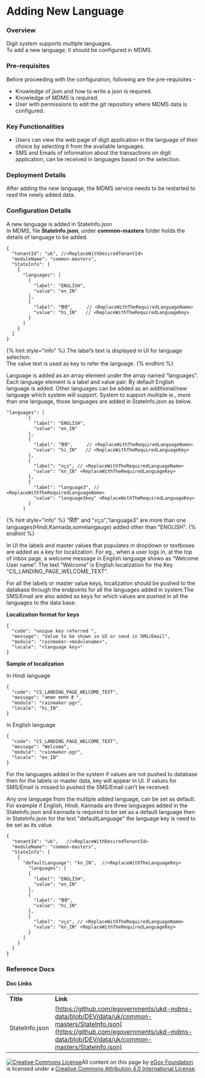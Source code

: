 # Adding New Language

### Overview

Digit system supports multiple languages.\
To add a new language, it should be configured in MDMS.

### Pre-requisites

Before proceeding with the configuration, following are the pre-requisites -

* Knowledge of json and how to write a json is required.
* Knowledge of MDMS is required.
* User with permissions to edit the git repository where MDMS data is configured.

### Key Functionalities

* Users can view the web page of digit application in the language of their choice by selecting it from the available languages.
* SMS and Emails of information about the transactions on digit application, can be received in languages based on the selection.

### Deployment Details

After adding the new language, the MDMS service needs to be restarted to read the newly added data.

### Configuration Details

A new language is added in StateInfo.json\
In MDMS, file **StateInfo.json**, under **common-masters** folder holds the details of language to be added.

```
{
  "tenantId": "uk", //<ReplaceWithDesiredTenantId>
  "moduleName": "common-masters",
  "StateInfo": [
    {
      "languages": [
        {
          "label": "ENGLISH",  
          "value": "en_IN"   
        },
        {
          "label": "हिंदी",     // <ReplaceWithTheRequiredLanguageName>
          "value": "hi_IN"   // <ReplaceWithTheRequiredLanguageKey>
        }
      ]
    }
  ]
}
```

{% hint style="info" %}
The label’s text is displayed in UI for language selection.\
The value text is used as key to refer the language.
{% endhint %}

Language is added as an array element under the array named “languages”. Each language element is a label and value pair. By default English language is added. Other languages can be added as an additional/new language which system will support. System to support multiple ie., more than one language, those languages are added in StateInfo.json as below.

```
"languages": [
        {
          "label": "ENGLISH",  
          "value": "en_IN"   
        },
        {
          "label": "हिंदी",     // <ReplaceWithTheRequiredLanguageName>
          "value": "hi_IN"   // <ReplaceWithTheRequiredLanguageKey>
        },
        {
          "label": "ಕನ್ನಡ", // <ReplaceWithTheRequiredLanguageName>
          "value": "kn_IN" <ReplaceWithTheRequiredLanguageKey>
        },
        {
          "label": "language3", // <ReplaceWithTheRequiredLanguageName>
          "value": "language3key" <ReplaceWithTheRequiredLanguageKey>
        }
      ]
```

{% hint style="info" %}
"हिंदी" and "ಕನ್ನಡ",”language3” are more than one languages(Hindi,Kannada,somelangauge) added other than "ENGLISH".
{% endhint %}

In UI the labels and master values that populates in dropdown or textboxes are added as a key for localization. For eg., when a user logs in, at the top of inbox page, a welcome message in English language shows as “Welcome User name“. The text “Welcome” is English localization for the Key “CS\_LANDING\_PAGE\_WELCOME\_TEXT”.

For all the labels or master value keys, localization should be pushed to the database through the endpoints for all the languages added in system.The SMS/Email are also added as keys for which values are pushed in all the languages to the data base.

**Localization format for** **keys**

```
{
  "code": "unique key referred ",
  "message": "Value to be shown in UI or send in SMS/Email",
  "module": "rainmaker-<modulename>",
  "locale": "<language key>"
}
```

**Sample of localization**

In Hindi language

```
{
  "code": "CS_LANDING_PAGE_WELCOME_TEXT",
  "message": "आपका स्वागत है ",
  "module": "rainmaker-pgr",
  "locale": "hi_IN"
}
```

In English language

```
{
  "code": "CS_LANDING_PAGE_WELCOME_TEXT",
  "message": "Welcome",
  "module": "rainmaker-pgr",
  "locale": "en_IN"
}
```

For the languages added in the system if values are not pushed to database then for the labels or master data, key will appear in UI. If values for SMS/Email is missed to pushed the SMS/Email can’t be received.

Any one language from the multiple added language, can be set as default. For example if English, Hindi, Kannada are three languages added in the StateInfo.json and kannada is required to be set as a default language then in StateInfo.json for the text "defaultLanguage" the language key is need to be set as its value.

```
{
  "tenantId": "uk",   //<ReplaceWithDesiredTenantId>
  "moduleName": "common-masters",
  "StateInfo": [
    {
      "defaultLanguage": "kn_IN",  //<ReplaceWithTheLanguageKey>
        "languages": [
        {
          "label": "ENGLISH",  
          "value": "en_IN"   
        },
        {
          "label": "हिंदी",     
          "value": "hi_IN"   
        },
        {
          "label": "ಕನ್ನಡ", // <ReplaceWithTheRequiredLanguageName>
          "value": "kn_IN" <ReplaceWithTheRequiredLanguageKey>
        }
      ]
    }
  ]
}
```

### Reference Docs

#### Doc Links

|                |                                                                                                                                                                                              |
| -------------- | -------------------------------------------------------------------------------------------------------------------------------------------------------------------------------------------- |
| **Title**      | **Link**                                                                                                                                                                                     |
| StateInfo.json | [https://github.com/egovernments/ukd-mdms-data/blob/DEV/data/uk/common-masters/StateInfo.json](https://github.com/egovernments/ukd-mdms-data/blob/DEV/data/uk/common-masters/StateInfo.json) |

[![Creative Commons License](https://i.creativecommons.org/l/by/4.0/80x15.png)​](http://creativecommons.org/licenses/by/4.0/)All content on this page by [eGov Foundation](https://egov.org.in) is licensed under a [Creative Commons Attribution 4.0 International License](http://creativecommons.org/licenses/by/4.0/).
